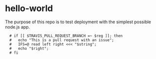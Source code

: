 # hello-world

The purpose of this repo is to test deployment with the simplest possible node.js app.



      # if [[ $TRAVIS_PULL_REQUEST_BRANCH =~ $reg ]]; then
      #   echo "This is a pull request with an issue";
      #   IFS=@ read left right <<< "$string";
      #   echo "$right";
      # fi